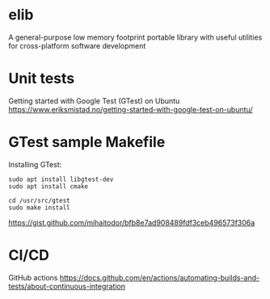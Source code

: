 # elib
A general-purpose low memory footprint portable library with useful utilities for cross-platform software development 

# Unit tests
Getting started with Google Test (GTest) on Ubuntu
https://www.eriksmistad.no/getting-started-with-google-test-on-ubuntu/

# GTest sample Makefile 

Installing GTest:

```
sudo apt install libgtest-dev
sudo apt install cmake

cd /usr/src/gtest
sudo make install
```

https://gist.github.com/mihaitodor/bfb8e7ad908489fdf3ceb496573f306a

# CI/CD

GitHub actions
https://docs.github.com/en/actions/automating-builds-and-tests/about-continuous-integration
